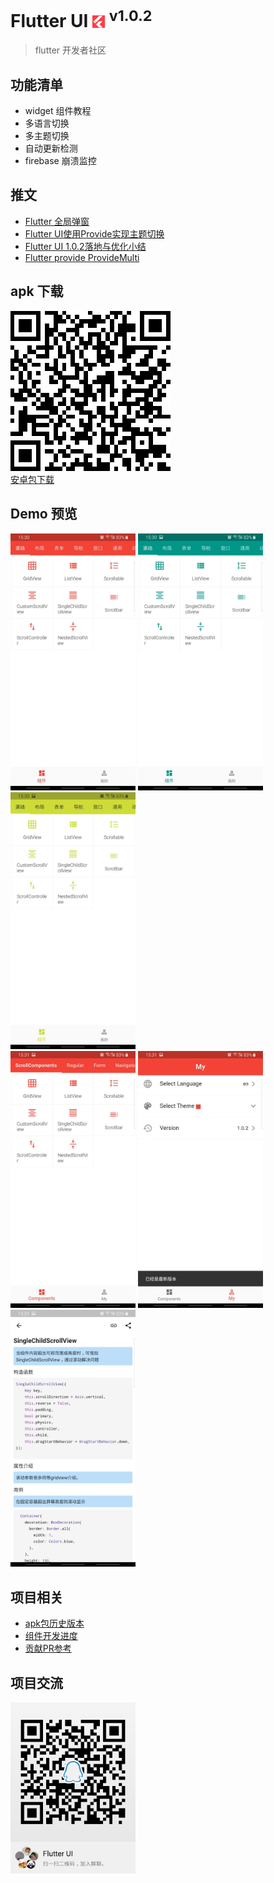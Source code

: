#  Flutter UI <img src="android/app/src/main/res/mipmap-ldpi/ic_launcher.png" height="20"> <sup>v1.0.2</sup>


> flutter 开发者社区
## 功能清单  
+ widget 组件教程
+ 多语言切换
+ 多主题切换
+ 自动更新检测  
+ firebase 崩溃监控

## 推文
+ [Flutter 全局弹窗](https://juejin.im/post/5c9f2c37518825609415d11d)  
+ [Flutter UI使用Provide实现主题切换](https://juejin.im/post/5ca5e240f265da30c1725021)  
+ [Flutter UI 1.0.2落地与优化小结](https://juejin.im/post/5c95e691f265da610c06905c)  
+ [Flutter provide ProvideMulti](https://juejin.im/post/5cc685835188252e8925f056)  
  
## apk 下载
![安卓包下载](readme/apk.png)   
[安卓包下载](https://github.com/efoxTeam/flutter-ui/releases/download/v1.0.2/app-release.apk)

## Demo 预览 
<img src="readme/1.0.2/1.jpg" width="200" /> <img src="readme/1.0.2/2.jpg" width="200" /> <img src="readme/1.0.2/3.jpg" width="200" />  
<img src="readme/1.0.2/4.jpg" width="200" /> <img src="readme/1.0.2/5.jpg" width="200" /> <img src="readme/1.0.2/6.jpg" width="200" />

## 项目相关
+ [apk包历史版本](https://github.com/efoxTeam/flutter-ui/releases)
+ [组件开发进度](readme/widget_progress.md)
+ [贡献PR参考](readme/pr.md)


## 项目交流   
<img src="readme/qq-qrcode.png" width="200" />







